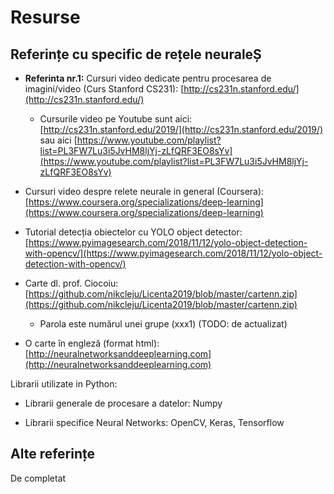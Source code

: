 # Resurse 

## Referințe cu specific de rețele neuraleȘ

* **Referinta nr.1:** Cursuri video dedicate pentru procesarea de imagini/video (Curs Stanford CS231): [http://cs231n.stanford.edu/](http://cs231n.stanford.edu/)
    - Cursurile video pe Youtube sunt aici: [http://cs231n.stanford.edu/2019/](http://cs231n.stanford.edu/2019/) sau aici [https://www.youtube.com/playlist?list=PL3FW7Lu3i5JvHM8ljYj-zLfQRF3EO8sYv](https://www.youtube.com/playlist?list=PL3FW7Lu3i5JvHM8ljYj-zLfQRF3EO8sYv)

* Cursuri video despre relete neurale in general (Coursera): [https://www.coursera.org/specializations/deep-learning](https://www.coursera.org/specializations/deep-learning)

* Tutorial detecția obiectelor cu YOLO object detector: [https://www.pyimagesearch.com/2018/11/12/yolo-object-detection-with-opencv/](https://www.pyimagesearch.com/2018/11/12/yolo-object-detection-with-opencv/)

* Carte dl. prof. Ciocoiu: [https://github.com/nikcleju/Licenta2019/blob/master/cartenn.zip](https://github.com/nikcleju/Licenta2019/blob/master/cartenn.zip)
    * Parola este numărul unei grupe (xxx1) (TODO: de actualizat)

* O carte în engleză (format html): [http://neuralnetworksanddeeplearning.com](http://neuralnetworksanddeeplearning.com)


Librarii utilizate in Python:

- Librarii generale de procesare a datelor: Numpy

- Librarii specifice Neural Networks: OpenCV, Keras, Tensorflow

## Alte referințe

De completat
